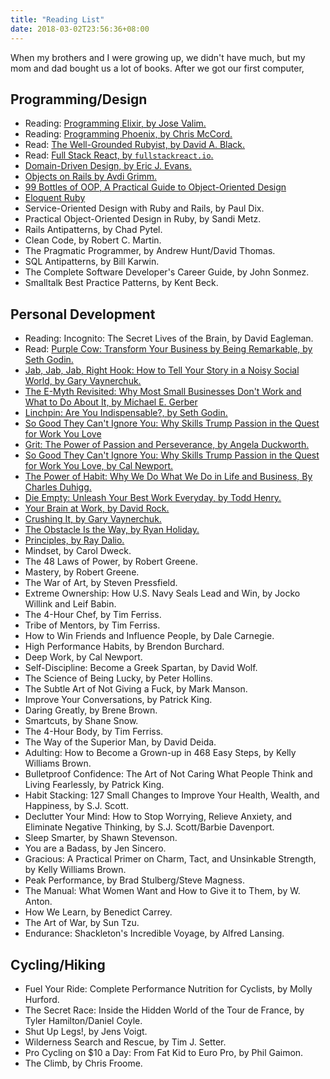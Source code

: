 ```yaml
---
title: "Reading List"
date: 2018-03-02T23:56:36+08:00
---
```


When my brothers and I were growing up, we didn't have much, but my mom and dad bought us a lot of books. After we got our first computer,

## Programming/Design

- Reading: [Programming Elixir, by Jose Valim.](https://www.amazon.com/Programming-Elixir-Functional-Concurrent-Pragmatic/dp/1937785580)
- Reading: [Programming Phoenix, by Chris McCord.](https://www.amazon.com/Programming-Phoenix-Productive-Reliable-Fast/dp/1680501453)
- Read: [The Well-Grounded Rubyist, by David A. Black.](https://www.amazon.com/Well-Grounded-Rubyist-David-Black/dp/1617291692)
- Read: [Full Stack React, by `fullstackreact.io`.](https://www.fullstackreact.com/)
- [Domain-Driven Design, by Eric J. Evans.](https://www.amazon.com/Domain-Driven-Design-Tackling-Complexity-Software/dp/0321125215)
- [Objects on Rails by Avdi Grimm.](http://objectsonrails.com/)
- [99 Bottles of OOP, A Practical Guide to Object-Oriented Design](https://www.sandimetz.com/99bottles/)
- [Eloquent Ruby](https://www.amazon.com/Eloquent-Ruby-Addison-Wesley-Professional/dp/0321584104)
- Service-Oriented Design with Ruby and Rails, by Paul Dix.
- Practical Object-Oriented Design in Ruby, by Sandi Metz.
- Rails Antipatterns, by Chad Pytel.
- Clean Code, by Robert C. Martin.
- The Pragmatic Programmer, by Andrew Hunt/David Thomas.
- SQL Antipatterns, by Bill Karwin.
- The Complete Software Developer's Career Guide, by John Sonmez.
- Smalltalk Best Practice Patterns, by Kent Beck.

## Personal Development

- Reading: Incognito: The Secret Lives of the Brain, by David Eagleman.
- Read: [Purple Cow: Transform Your Business by Being Remarkable, by Seth Godin.](https://www.amazon.com/Purple-Cow-Transform-Business-Remarkable/dp/159184021X/)
- [Jab, Jab, Jab, Right Hook: How to Tell Your Story in a Noisy Social World, by Gary Vaynerchuk.](https://www.amazon.com/Jab-Right-Hook-Story-Social/dp/006227306X)
- [The E-Myth Revisited: Why Most Small Businesses Don't Work and What to Do About It, by Michael E. Gerber](https://www.amazon.com/Myth-Revisited-Small-Businesses-About-ebook/dp/B000RO9VJK/)
- [Linchpin: Are You Indispensable?, by Seth Godin.](https://www.amazon.com/Linchpin-Are-Indispensable-Seth-Godin/dp/1591844096)
- [So Good They Can't Ignore You: Why Skills Trump Passion in the Quest for Work You Love](https://www.amazon.com/Good-They-Cant-Ignore-You-ebook/dp/B00FOVTOMA/)
- [Grit: The Power of Passion and Perseverance, by Angela Duckworth.](https://www.amazon.com/gp/product/1501111108/)
- [So Good They Can't Ignore You: Why Skills Trump Passion in the Quest for Work You Love, by Cal Newport.](https://www.amazon.com/Good-They-Cant-Ignore-You/dp/1455509124)
- [The Power of Habit: Why We Do What We Do in Life and Business, By Charles Duhigg.](https://www.amazon.com/Power-Habit-What-Life-Business-ebook/dp/B0055PGUYU)
- [Die Empty: Unleash Your Best Work Everyday, by Todd Henry.](https://www.amazon.com/Die-Empty-Unleash-Your-Every/dp/1591845890)
- [Your Brain at Work, by David Rock.](https://www.amazon.com/Your-Brain-Work-Strategies-Distraction/dp/0061771295)
- [Crushing It, by Gary Vaynerchuk.](https://www.amazon.com/Crushing-Great-Entrepreneurs-Business-Influence/dp/0062674676)
- [The Obstacle Is the Way, by Ryan Holiday.](https://www.amazon.com/Obstacle-Way-Timeless-Turning-Triumph/dp/1591846358)
- [Principles, by Ray Dalio.](https://www.amazon.com/Principles-Life-Work-Ray-Dalio/dp/1501124021)
- Mindset, by Carol Dweck.
- The 48 Laws of Power, by Robert Greene.
- Mastery, by Robert Greene.
- The War of Art, by Steven Pressfield.
- Extreme Ownership: How U.S. Navy Seals Lead and Win, by Jocko Willink and Leif Babin.
- The 4-Hour Chef, by Tim Ferriss.
- Tribe of Mentors, by Tim Ferriss.
- How to Win Friends and Influence People, by Dale Carnegie.
- High Performance Habits, by Brendon Burchard.
- Deep Work, by Cal Newport.
- Self-Discipline: Become a Greek Spartan, by David Wolf.
- The Science of Being Lucky, by Peter Hollins.
- The Subtle Art of Not Giving a Fuck, by Mark Manson.
- Improve Your Conversations, by Patrick King.
- Daring Greatly, by Brene Brown.
- Smartcuts, by Shane Snow.
- The 4-Hour Body, by Tim Ferriss.
- The Way of the Superior Man, by David Deida.
- Adulting: How to Become a Grown-up in 468 Easy Steps, by Kelly Williams Brown.
- Bulletproof Confidence: The Art of Not Caring What People Think and Living Fearlessly, by Patrick King.
- Habit Stacking: 127 Small Changes to Improve Your Health, Wealth, and Happiness, by S.J. Scott.
- Declutter Your Mind: How to Stop Worrying, Relieve Anxiety, and Eliminate Negative Thinking, by S.J. Scott/Barbie Davenport.
- Sleep Smarter, by Shawn Stevenson.
- You are a Badass, by Jen Sincero.
- Gracious: A Practical Primer on Charm, Tact, and Unsinkable Strength, by Kelly Williams Brown.
- Peak Performance, by Brad Stulberg/Steve Magness.
- The Manual: What Women Want and How to Give it to Them, by W. Anton.
- How We Learn, by Benedict Carrey.
- The Art of War, by Sun Tzu.
- Endurance: Shackleton's Incredible Voyage, by Alfred Lansing.

## Cycling/Hiking

- Fuel Your Ride: Complete Performance Nutrition for Cyclists, by Molly Hurford.
- The Secret Race: Inside the Hidden World of the Tour de France, by Tyler Hamilton/Daniel Coyle.
- Shut Up Legs!, by Jens Voigt.
- Wilderness Search and Rescue, by Tim J. Setter.
- Pro Cycling on $10 a Day: From Fat Kid to Euro Pro, by Phil Gaimon.
- The Climb, by Chris Froome.
